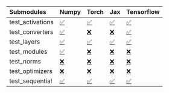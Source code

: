 | Submodules       | Numpy                                                                                                                           | Torch                                                                                                                           | Jax                                                                                                                             | Tensorflow                                                                                                                      |
|:-----------------|:--------------------------------------------------------------------------------------------------------------------------------|:--------------------------------------------------------------------------------------------------------------------------------|:--------------------------------------------------------------------------------------------------------------------------------|:--------------------------------------------------------------------------------------------------------------------------------|
| test_activations | <a href="https://github.com/unifyai/ivy/runs/8153746357?check_suite_focus=true" rel="noopener noreferrer" target="_blank">✅</a> | <a href="https://github.com/unifyai/ivy/runs/8153747043?check_suite_focus=true" rel="noopener noreferrer" target="_blank">✅</a> | <a href="https://github.com/unifyai/ivy/runs/8153747725?check_suite_focus=true" rel="noopener noreferrer" target="_blank">✅</a> | <a href="https://github.com/unifyai/ivy/runs/8153748528?check_suite_focus=true" rel="noopener noreferrer" target="_blank">✅</a> |
| test_converters  | <a href="https://github.com/unifyai/ivy/runs/8153746472?check_suite_focus=true" rel="noopener noreferrer" target="_blank">✅</a> | <a href="https://github.com/unifyai/ivy/runs/8153747154?check_suite_focus=true" rel="noopener noreferrer" target="_blank">❌</a> | <a href="https://github.com/unifyai/ivy/runs/8153747819?check_suite_focus=true" rel="noopener noreferrer" target="_blank">❌</a> | <a href="https://github.com/unifyai/ivy/runs/8153748643?check_suite_focus=true" rel="noopener noreferrer" target="_blank">✅</a> |
| test_layers      | <a href="https://github.com/unifyai/ivy/runs/8153746573?check_suite_focus=true" rel="noopener noreferrer" target="_blank">✅</a> | <a href="https://github.com/unifyai/ivy/runs/8153747259?check_suite_focus=true" rel="noopener noreferrer" target="_blank">✅</a> | <a href="https://github.com/unifyai/ivy/runs/8153747909?check_suite_focus=true" rel="noopener noreferrer" target="_blank">✅</a> | <a href="https://github.com/unifyai/ivy/runs/8153748749?check_suite_focus=true" rel="noopener noreferrer" target="_blank">✅</a> |
| test_modules     | <a href="https://github.com/unifyai/ivy/runs/8153746681?check_suite_focus=true" rel="noopener noreferrer" target="_blank">✅</a> | <a href="https://github.com/unifyai/ivy/runs/8153747349?check_suite_focus=true" rel="noopener noreferrer" target="_blank">❌</a> | <a href="https://github.com/unifyai/ivy/runs/8153748027?check_suite_focus=true" rel="noopener noreferrer" target="_blank">❌</a> | <a href="https://github.com/unifyai/ivy/runs/8153748851?check_suite_focus=true" rel="noopener noreferrer" target="_blank">❌</a> |
| test_norms       | <a href="https://github.com/unifyai/ivy/runs/8153746775?check_suite_focus=true" rel="noopener noreferrer" target="_blank">❌</a> | <a href="https://github.com/unifyai/ivy/runs/8153747436?check_suite_focus=true" rel="noopener noreferrer" target="_blank">❌</a> | <a href="https://github.com/unifyai/ivy/runs/8153748155?check_suite_focus=true" rel="noopener noreferrer" target="_blank">❌</a> | <a href="https://github.com/unifyai/ivy/runs/8153748986?check_suite_focus=true" rel="noopener noreferrer" target="_blank">❌</a> |
| test_optimizers  | <a href="https://github.com/unifyai/ivy/runs/8153746873?check_suite_focus=true" rel="noopener noreferrer" target="_blank">❌</a> | <a href="https://github.com/unifyai/ivy/runs/8153747528?check_suite_focus=true" rel="noopener noreferrer" target="_blank">❌</a> | <a href="https://github.com/unifyai/ivy/runs/8153748285?check_suite_focus=true" rel="noopener noreferrer" target="_blank">❌</a> | <a href="https://github.com/unifyai/ivy/runs/8153749065?check_suite_focus=true" rel="noopener noreferrer" target="_blank">❌</a> |
| test_sequential  | <a href="https://github.com/unifyai/ivy/runs/8153746971?check_suite_focus=true" rel="noopener noreferrer" target="_blank">✅</a> | <a href="https://github.com/unifyai/ivy/runs/8153747603?check_suite_focus=true" rel="noopener noreferrer" target="_blank">✅</a> | <a href="https://github.com/unifyai/ivy/runs/8153748387?check_suite_focus=true" rel="noopener noreferrer" target="_blank">✅</a> | <a href="https://github.com/unifyai/ivy/runs/8153749185?check_suite_focus=true" rel="noopener noreferrer" target="_blank">✅</a> |